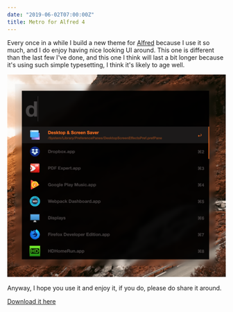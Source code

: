 ```yaml
---
date: "2019-06-02T07:00:00Z"
title: Metro for Alfred 4
---
```

Every once in a while I build a new theme for [Alfred](https://www.alfredapp.com/) because I use it so much, and I do enjoy having nice looking UI around. This one is different than the last few I've done, and this one I think will last a bit longer because it's using such simple typesetting, I think it's likely to age well.

![](https://raw.githubusercontent.com/qbunt/alfredmetro/master/screenshot.png)

Anyway, I hope you use it and enjoy it, if you do, please do share it around.

[Download it here](https://github.com/qbunt/alfredmetro)

 